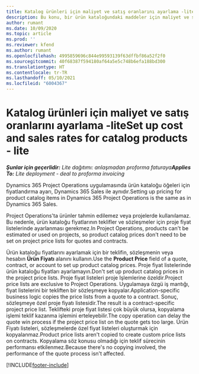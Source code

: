 ```yaml
---
title: Katalog ürünleri için maliyet ve satış oranlarını ayarlama -lite
description: Bu konu, bir ürün kataloğundaki maddeler için maliyet ve satış oranlarının nasıl ayarlanacağı hakkında bilgi sağlar.
author: rumant
ms.date: 10/09/2020
ms.topic: article
ms.prod: ''
ms.reviewer: kfend
ms.author: rumant
ms.openlocfilehash: 4995859696c844e99593139f63dffbf86a52f2f0
ms.sourcegitcommit: 40f68387f594180af64a5e5c748b6efa188bd300
ms.translationtype: HT
ms.contentlocale: tr-TR
ms.lasthandoff: 05/10/2021
ms.locfileid: "6004367"
---
```

# <a name="set-up-cost-and-sales-rates-for-catalog-products---lite"></a><span data-ttu-id="064a8-103">Katalog ürünleri için maliyet ve satış oranlarını ayarlama -lite</span><span class="sxs-lookup"><span data-stu-id="064a8-103">Set up cost and sales rates for catalog products - lite</span></span>

<span data-ttu-id="064a8-104">_**Şunlar için geçerlidir:** Lite dağıtımı: anlaşmadan proforma faturaya_</span><span class="sxs-lookup"><span data-stu-id="064a8-104">_**Applies To:** Lite deployment - deal to proforma invoicing_</span></span>


<span data-ttu-id="064a8-105">Dynamics 365 Project Operations uygulamasında ürün kataloğu öğeleri için fiyatlandırma ayarı, Dynamics 365 Sales ile aynıdır.</span><span class="sxs-lookup"><span data-stu-id="064a8-105">Setting up pricing for product catalog items in Dynamics 365 Project Operations is the same as in Dynamics 365 Sales.</span></span>

<span data-ttu-id="064a8-106">Project Operations'ta ürünler tahmin edilemez veya projelerde kullanılamaz. Bu nedenle, ürün kataloğu fiyatlarının teklifler ve sözleşmeler için proje fiyat listelerinde ayarlanması gerekmez.</span><span class="sxs-lookup"><span data-stu-id="064a8-106">In Project Operations, products can't be estimated or used on projects, so product catalog prices don't need to be set on project price lists for quotes and contracts.</span></span>

<span data-ttu-id="064a8-107">Ürün kataloğu fiyatlarını ayarlamak için bir teklifin, sözleşmenin veya hesabın **Ürün Fiyatı** alanını kullanın.</span><span class="sxs-lookup"><span data-stu-id="064a8-107">Use the **Product Price** field of a quote, contract, or account to set up product catalog prices.</span></span> <span data-ttu-id="064a8-108">Proje fiyat listelerinde ürün kataloğu fiyatları ayarlamayın.</span><span class="sxs-lookup"><span data-stu-id="064a8-108">Don't set up product catalog prices in the project price lists.</span></span> <span data-ttu-id="064a8-109">Proje fiyat listeleri proje Işlemlerine özeldir.</span><span class="sxs-lookup"><span data-stu-id="064a8-109">Project price lists are exclusive to Project Operations.</span></span> <span data-ttu-id="064a8-110">Uygulamaya özgü iş mantığı, fiyat listelerini bir tekliften bir sözleşmeye kopyalar.</span><span class="sxs-lookup"><span data-stu-id="064a8-110">Application-specific business logic copies the price lists from a quote to a contract.</span></span> <span data-ttu-id="064a8-111">Sonuç, sözleşmeye özel proje fiyatı listesidir.</span><span class="sxs-lookup"><span data-stu-id="064a8-111">The result is a contract-specific project price list.</span></span> <span data-ttu-id="064a8-112">Teklifteki proje fiyat listesi çok büyük olursa, kopyalama işlemi teklif kazanma işlemini erteleyebilir.</span><span class="sxs-lookup"><span data-stu-id="064a8-112">The copy operation can delay the quote win process if the project price list on the quote gets too large.</span></span> <span data-ttu-id="064a8-113">Ürün Fiyatı listeleri, sözleşmelerde özel fiyat listeleri oluşturmak için kopyalanmaz.</span><span class="sxs-lookup"><span data-stu-id="064a8-113">Product price lists aren't copied to create custom price lists on contracts.</span></span> <span data-ttu-id="064a8-114">Kopyalama söz konusu olmadığı için teklif sürecinin performansı etkilenmez.</span><span class="sxs-lookup"><span data-stu-id="064a8-114">Because there's no copying involved, the performance of the quote process isn't affected.</span></span>


[!INCLUDE[footer-include](../../includes/footer-banner.md)]